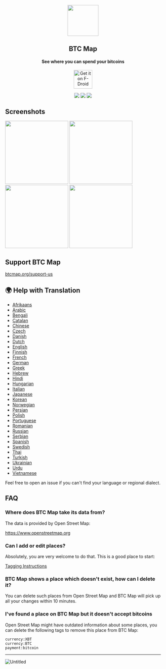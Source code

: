<p align="center"><img src="https://github.com/bubelov/btcmap-android/blob/master/fastlane/metadata/android/en-US/images/icon.png" width="100"></p> 
<h2 align="center"><b>BTC Map</b></h2>
<h4 align="center">See where you can spend your bitcoins</h4>

<p align="center">
  <a href="https://f-droid.org/packages/org.btcmap/">
    <img src="graphics/get-it-on-fdroid.svg" alt="Get it on F-Droid" height="60">
  </a>
</p>

<p align="center">
<a href="https://github.com/bubelov/btcmap-android/releases" alt="GitHub release"><img src="https://img.shields.io/github/release/bubelov/btcmap-android.svg" ></a>
<a href="https://www.gnu.org/licenses/gpl-3.0" alt="License: GPLv3"><img src="https://img.shields.io/badge/License-AGPL%20v3-blue.svg"></a>
<a href="https://github.com/bubelov/btcmap-android/actions" alt="Build Status"><img src="https://github.com/bubelov/btcmap-android/workflows/CI/badge.svg?branch=master&event=push"></a>
</p>

## Screenshots

<div>
<img alt="" src="fastlane/metadata/android/en-US/images/phoneScreenshots/1.png" width="204">
<img alt="" src="fastlane/metadata/android/en-US/images/phoneScreenshots/2.png" width="204">
<img alt="" src="fastlane/metadata/android/en-US/images/phoneScreenshots/3.png" width="204">
<img alt="" src="fastlane/metadata/android/en-US/images/phoneScreenshots/4.png" width="204">
</div>

## Support BTC Map

[btcmap.org/support-us](https://btcmap.org/support-us)

## 🌍 Help with Translation

- [Afrikaans](app/src/main/res/values-af/strings.xml)
- [Arabic](/app/src/main/res/values-ar/strings.xml)
- [Bengali](/app/src/main/res/values-bn/strings.xml)
- [Catalan](/app/src/main/res/values-ca/strings.xml)
- [Chinese](/app/src/main/res/values-zh/strings.xml)
- [Czech](/app/src/main/res/values-cs/strings.xml)
- [Danish](/app/src/main/res/values-da/strings.xml)
- [Dutch](/app/src/main/res/values-nl/strings.xml)
- [English](/app/src/main/res/values/strings.xml)
- [Finnish](/app/src/main/res/values-fi/strings.xml)
- [French](/app/src/main/res/values-fr/strings.xml)
- [German](/app/src/main/res/values-de/strings.xml)
- [Greek](/app/src/main/res/values-el/strings.xml)
- [Hebrew](/app/src/main/res/values-iw/strings.xml)
- [Hindi](/app/src/main/res/values-hi/strings.xml)
- [Hungarian](/app/src/main/res/values-hu/strings.xml)
- [Italian](/app/src/main/res/values-it/strings.xml)
- [Japanese](/app/src/main/res/values-ja/strings.xml)
- [Korean](/app/src/main/res/values-ko/strings.xml)
- [Norwegian](/app/src/main/res/values-no/strings.xml)
- [Persian](/app/src/main/res/values-fa/strings.xml)
- [Polish](/app/src/main/res/values-pl/strings.xml)
- [Portuguese](/app/src/main/res/values-pt/strings.xml)
- [Romanian](/app/src/main/res/values-ro/strings.xml)
- [Russian](/app/src/main/res/values-ru/strings.xml)
- [Serbian](/app/src/main/res/values-sr/strings.xml)
- [Spanish](/app/src/main/res/values-es/strings.xml)
- [Swedish](/app/src/main/res/values-sv/strings.xml)
- [Thai](/app/src/main/res/values-th/strings.xml)
- [Turkish](/app/src/main/res/values-tr/strings.xml)
- [Ukrainian](/app/src/main/res/values-uk/strings.xml)
- [Urdu](/app/src/main/res/values-ur/strings.xml)
- [Vietnamese](/app/src/main/res/values-vi/strings.xml)

Feel free to open an issue if you can't find your language or regional dialect.

## FAQ

### Where does BTC Map take its data from?

The data is provided by Open Street Map:

https://www.openstreetmap.org

### Can I add or edit places?

Absolutely, you are very welcome to do that. This is a good place to start: 

[Tagging Instructions](https://wiki.btcmap.org/general/tagging-instructions.html)

### BTC Map shows a place which doesn't exist, how can I delete it?

You can delete such places from Open Street Map and BTC Map will pick up all your changes within 10 minutes.

### I've found a place on BTC Map but it doesn't accept bitcoins

Open Street Map might have outdated information about some places, you can delete the following tags to remove this place from BTC Map:

```
currency:XBT
currency:BTC
payment:bitcoin
```

---

![Untitled](https://user-images.githubusercontent.com/85003930/194117128-2f96bafd-2379-407a-a584-6c03396a42cc.png)
